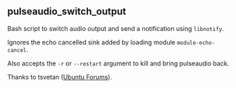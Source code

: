 pulseaudio_switch_output
---

Bash script to switch audio output and send a notification using `libnotify`.

Ignores the echo cancelled sink added by loading module `module-echo-cancel`.

Also accepts the `-r` or `--restart` argument to kill and bring pulseaudio back.

Thanks to tsvetan ([Ubuntu Forums](https://ubuntuforums.org/archive/index.php/t-1370383.html)).
